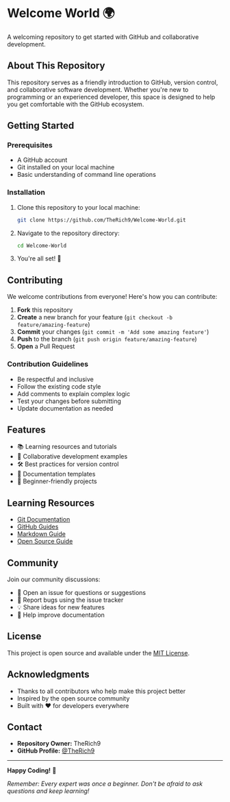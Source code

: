# Welcome World 🌍

A welcoming repository to get started with GitHub and collaborative development.

## About This Repository

This repository serves as a friendly introduction to GitHub, version control, and collaborative software development. Whether you're new to programming or an experienced developer, this space is designed to help you get comfortable with the GitHub ecosystem.

## Getting Started

### Prerequisites

- A GitHub account
- Git installed on your local machine
- Basic understanding of command line operations

### Installation

1. Clone this repository to your local machine:
   ```bash
   git clone https://github.com/TheRich9/Welcome-World.git
   ```

2. Navigate to the repository directory:
   ```bash
   cd Welcome-World
   ```

3. You're all set! 🎉

## Contributing

We welcome contributions from everyone! Here's how you can contribute:

1. **Fork** this repository
2. **Create** a new branch for your feature (`git checkout -b feature/amazing-feature`)
3. **Commit** your changes (`git commit -m 'Add some amazing feature'`)
4. **Push** to the branch (`git push origin feature/amazing-feature`)
5. **Open** a Pull Request

### Contribution Guidelines

- Be respectful and inclusive
- Follow the existing code style
- Add comments to explain complex logic
- Test your changes before submitting
- Update documentation as needed

## Features

- 📚 Learning resources and tutorials
- 🤝 Collaborative development examples
- 🛠️ Best practices for version control
- 📝 Documentation templates
- 🎯 Beginner-friendly projects

## Learning Resources

- [Git Documentation](https://git-scm.com/doc)
- [GitHub Guides](https://guides.github.com/)
- [Markdown Guide](https://www.markdownguide.org/)
- [Open Source Guide](https://opensource.guide/)

## Community

Join our community discussions:

- 💬 Open an issue for questions or suggestions
- 🐛 Report bugs using the issue tracker
- 💡 Share ideas for new features
- 📖 Help improve documentation

## License

This project is open source and available under the [MIT License](LICENSE).

## Acknowledgments

- Thanks to all contributors who help make this project better
- Inspired by the open source community
- Built with ❤️ for developers everywhere

## Contact

- **Repository Owner:** TheRich9
- **GitHub Profile:** [@TheRich9](https://github.com/TheRich9)

---

**Happy Coding!** 🚀

*Remember: Every expert was once a beginner. Don't be afraid to ask questions and keep learning!*